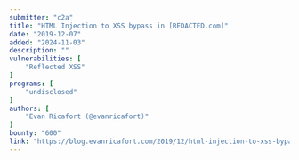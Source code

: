 ```yaml
---
submitter: "c2a"
title: "HTML Injection to XSS bypass in [REDACTED.com]"
date: "2019-12-07"
added: "2024-11-03"
description: ""
vulnerabilities: [
    "Reflected XSS"
]
programs: [
    "undisclosed"
]
authors: [
    "Evan Ricafort (@evanricafort)"
]
bounty: "600"
link: "https://blog.evanricafort.com/2019/12/html-injection-to-xss-bypass-in.html"
---
```




